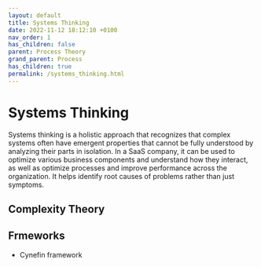 ```yaml
---
layout: default
title: Systems Thinking
date: 2022-11-12 18:12:10 +0100
nav_order: 1
has_children: false
parent: Process Theory
grand_parent: Process
has_children: true
permalink: /systems_thinking.html
---
```


# Systems Thinking

Systems thinking is a holistic approach that recognizes that complex systems often have emergent properties that cannot be fully understood by analyzing their parts in isolation. In a SaaS company, it can be used to optimize various business components and understand how they interact, as well as optimize processes and improve performance across the organization. It helps identify root causes of problems rather than just symptoms.

## Complexity Theory

## Frmeworks

- Cynefin framework
